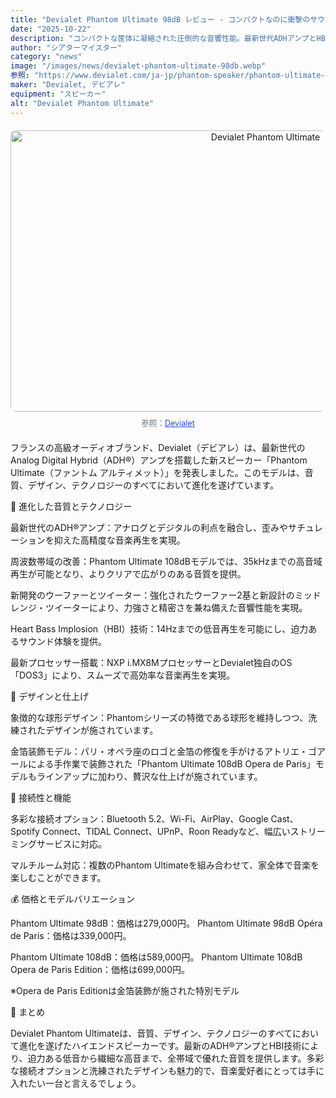 ```yaml
---
title: "Devialet Phantom Ultimate 98dB レビュー - コンパクトなのに衝撃のサウンド"
date: "2025-10-22"
description: "コンパクトな筐体に凝縮された圧倒的な音響性能。最新世代ADHアンプとHBI技術で体に響く低音を楽しめる、Devialet Phantom Ultimate 98dBを使ってみました。"
author: "シアターマイスター"
category: "news"
image: "/images/news/devialet-phantom-ultimate-98db.webp"
参照: "https://www.devialet.com/ja-jp/phantom-speaker/phantom-ultimate-98db/|Devialet"
maker: "Devialet, デビアレ"
equipment: "スピーカー"
alt: "Devialet Phantom Ultimate"
---
```

<figure style="text-align: center; margin: 20px auto;">
  <img src="/images/news/devialet-phantom-ultimate-98db.webp" alt="Devialet Phantom Ultimate" width="800" height="450" style="display: block; margin: 0 auto; border-radius: 8px;" />
  <figcaption style="margin-top: 8px; font-size: 0.9em; color: #6b7280;">
    参照：<a href="https://www.devialet.com/ja-jp/phantom-speaker/phantom-ultimate-98db/" target="_blank" style="color: #1d4ed8; text-decoration: underline;">Devialet</a>
  </figcaption>
</figure>

フランスの高級オーディオブランド、Devialet（デビアレ）は、最新世代のAnalog Digital Hybrid（ADH®）アンプを搭載した新スピーカー「Phantom Ultimate（ファントム アルティメット）」を発表しました。このモデルは、音質、デザイン、テクノロジーのすべてにおいて進化を遂げています。

🎵 進化した音質とテクノロジー

最新世代のADH®アンプ：アナログとデジタルの利点を融合し、歪みやサチュレーションを抑えた高精度な音楽再生を実現。

周波数帯域の改善：Phantom Ultimate 108dBモデルでは、35kHzまでの高音域再生が可能となり、よりクリアで広がりのある音質を提供。

新開発のウーファーとツイーター：強化されたウーファー2基と新設計のミッドレンジ・ツイーターにより、力強さと精密さを兼ね備えた音響性能を実現。

Heart Bass Implosion（HBI）技術：14Hzまでの低音再生を可能にし、迫力あるサウンド体験を提供。

最新プロセッサー搭載：NXP i.MX8MプロセッサーとDevialet独自のOS「DOS3」により、スムーズで高効率な音楽再生を実現。

🎨 デザインと仕上げ

象徴的な球形デザイン：Phantomシリーズの特徴である球形を維持しつつ、洗練されたデザインが施されています。

金箔装飾モデル：パリ・オペラ座のロゴと金箔の修復を手がけるアトリエ・ゴアールによる手作業で装飾された「Phantom Ultimate 108dB Opera de Paris」モデルもラインアップに加わり、贅沢な仕上げが施されています。

📶 接続性と機能

多彩な接続オプション：Bluetooth 5.2、Wi-Fi、AirPlay、Google Cast、Spotify Connect、TIDAL Connect、UPnP、Roon Readyなど、幅広いストリーミングサービスに対応。

マルチルーム対応：複数のPhantom Ultimateを組み合わせて、家全体で音楽を楽しむことができます。

💰 価格とモデルバリエーション

Phantom Ultimate 98dB：価格は279,000円。
Phantom Ultimate 98dB Opéra de Paris：価格は339,000円。

Phantom Ultimate 108dB：価格は589,000円。
Phantom Ultimate 108dB Opera de Paris Edition：価格は699,000円。

※Opera de Paris Editionは金箔装飾が施された特別モデル

📝 まとめ

Devialet Phantom Ultimateは、音質、デザイン、テクノロジーのすべてにおいて進化を遂げたハイエンドスピーカーです。最新のADH®アンプとHBI技術により、迫力ある低音から繊細な高音まで、全帯域で優れた音質を提供します。多彩な接続オプションと洗練されたデザインも魅力的で、音楽愛好者にとっては手に入れたい一台と言えるでしょう。